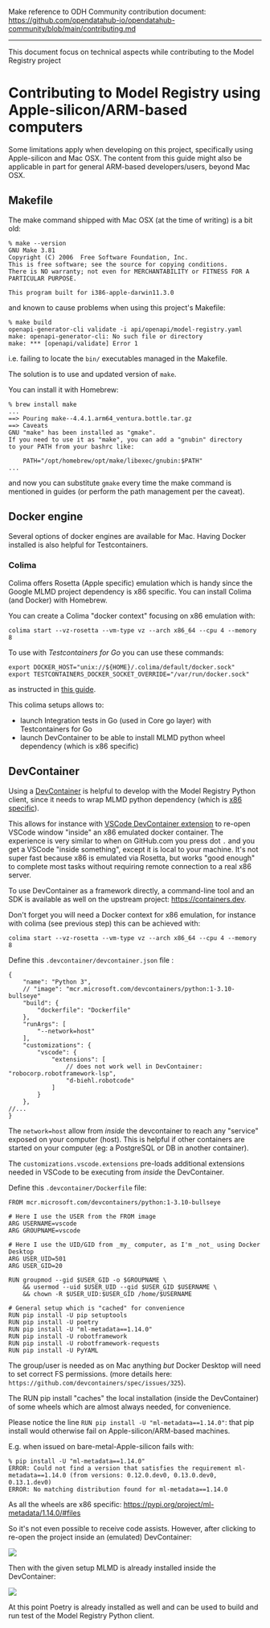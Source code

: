 Make reference to ODH Community contribution document: https://github.com/opendatahub-io/opendatahub-community/blob/main/contributing.md

<hr/>

This document focus on technical aspects while contributing to the Model Registry project

# Contributing to Model Registry using Apple-silicon/ARM-based computers

Some limitations apply when developing on this project, specifically using Apple-silicon and Mac OSX.
The content from this guide might also be applicable in part for general ARM-based developers/users, beyond Mac OSX.

## Makefile

The make command shipped with Mac OSX (at the time of writing) is a bit old:

```
% make --version
GNU Make 3.81
Copyright (C) 2006  Free Software Foundation, Inc.
This is free software; see the source for copying conditions.
There is NO warranty; not even for MERCHANTABILITY or FITNESS FOR A
PARTICULAR PURPOSE.

This program built for i386-apple-darwin11.3.0
```

 and known to cause problems when using this project's Makefile:

```
% make build
openapi-generator-cli validate -i api/openapi/model-registry.yaml
make: openapi-generator-cli: No such file or directory
make: *** [openapi/validate] Error 1
```

i.e. failing to locate the `bin/` executables managed in the Makefile.

The solution is to use and updated version of `make`.

You can install it with Homebrew:

```
% brew install make
...
==> Pouring make--4.4.1.arm64_ventura.bottle.tar.gz
==> Caveats
GNU "make" has been installed as "gmake".
If you need to use it as "make", you can add a "gnubin" directory
to your PATH from your bashrc like:

    PATH="/opt/homebrew/opt/make/libexec/gnubin:$PATH"
...
```

and now you can substitute `gmake` every time the make command is mentioned in guides (or perform the path management per the caveat).

## Docker engine

Several options of docker engines are available for Mac.
Having Docker installed is also helpful for Testcontainers.

### Colima

Colima offers Rosetta (Apple specific) emulation which is handy since the Google MLMD project dependency is x86 specific.
You can install Colima (and Docker) with Homebrew.

You can create a Colima "docker context" focusing on x86 emulation with:

```
colima start --vz-rosetta --vm-type vz --arch x86_64 --cpu 4 --memory 8
```

To use with *Testcontainers for Go* you can use these commands:

```
export DOCKER_HOST="unix://${HOME}/.colima/default/docker.sock" 
export TESTCONTAINERS_DOCKER_SOCKET_OVERRIDE="/var/run/docker.sock"
```

as instructed in [this guide](https://golang.testcontainers.org/system_requirements/using_colima/#:~:text=Set%20the%20DOCKER_HOST%20environment).

This colima setups allows to:
- launch Integration tests in Go (used in Core go layer) with Testcontainers for Go
- launch DevContainer to be able to install MLMD python wheel dependency (which is x86 specific)

## DevContainer

Using a [DevContainer](https://containers.dev) is helpful to develop with the Model Registry Python client, since it needs to wrap MLMD python dependency (which is [x86 specific](https://pypi.org/project/ml-metadata/#files)).

This allows for instance with [VSCode DevContainer extension](https://code.visualstudio.com/docs/devcontainers/containers) to re-open VSCode window "inside" an x86 emulated docker container.
The experience is very similar to when on GitHub.com you press dot `.` and you get a VSCode "inside something", except it is local to your machine.
It's not super fast because x86 is emulated via Rosetta, but works "good enough" to complete most tasks without requiring remote connection to a real x86 server.

To use DevContainer as a framework directly, a command-line tool and an SDK is available as well on the upstream project: https://containers.dev.

Don't forget you will need a Docker context for x86 emulation, for instance with colima (see previous step) this can be achieved with:

```
colima start --vz-rosetta --vm-type vz --arch x86_64 --cpu 4 --memory 8
```

Define this `.devcontainer/devcontainer.json` file :
```jsonc
{
	"name": "Python 3",
	// "image": "mcr.microsoft.com/devcontainers/python:1-3.10-bullseye"
	"build": {
		"dockerfile": "Dockerfile"
	},
	"runArgs": [
		"--network=host"
	],
	"customizations": {
		"vscode": {
			"extensions": [
				// does not work well in DevContainer: "robocorp.robotframework-lsp",
				"d-biehl.robotcode"
			]
		}
	},
//...
}
```

The `network=host` allow from _inside_ the devcontainer to reach any "service" exposed on your computer (host).
This is helpful if other containers are started on your computer (eg: a PostgreSQL or DB in another container).

The `customizations.vscode.extensions` pre-loads additional extensions needed in VSCode to be executing from *inside* the DevContainer.

Define this `.devcontainer/Dockerfile` file:

```docker
FROM mcr.microsoft.com/devcontainers/python:1-3.10-bullseye

# Here I use the USER from the FROM image
ARG USERNAME=vscode
ARG GROUPNAME=vscode

# Here I use the UID/GID from _my_ computer, as I'm _not_ using Docker Desktop
ARG USER_UID=501
ARG USER_GID=20

RUN groupmod --gid $USER_GID -o $GROUPNAME \
    && usermod --uid $USER_UID --gid $USER_GID $USERNAME \
    && chown -R $USER_UID:$USER_GID /home/$USERNAME

# General setup which is "cached" for convenience
RUN pip install -U pip setuptools
RUN pip install -U poetry
RUN pip install -U "ml-metadata==1.14.0"
RUN pip install -U robotframework
RUN pip install -U robotframework-requests
RUN pip install -U PyYAML
```

The group/user is needed as on Mac anything _but_ Docker Desktop will need to set correct FS permissions. (more details here: `https://github.com/devcontainers/spec/issues/325`).

The RUN pip install "caches" the local installation (inside the DevContainer) of some wheels which are almost always needed, for convenience.

Please notice the line `RUN pip install -U "ml-metadata==1.14.0"`: that pip install would otherwise fail on Apple-silicon/ARM-based machines.

E.g. when issued on bare-metal-Apple-silicon fails with:
```
% pip install -U "ml-metadata==1.14.0"
ERROR: Could not find a version that satisfies the requirement ml-metadata==1.14.0 (from versions: 0.12.0.dev0, 0.13.0.dev0, 0.13.1.dev0)
ERROR: No matching distribution found for ml-metadata==1.14.0
```

As all the wheels are x86 specific: https://pypi.org/project/ml-metadata/1.14.0/#files

So it's not even possible to receive code assists. However, after clicking to re-open the project inside an (emulated) DevContainer:

![](docs/Screenshot%202023-11-29%20at%2014.08.12.png)

Then with the given setup MLMD is already installed inside the DevContainer:

![](docs/Screenshot%202023-11-29%20at%2014.10.14.png)

At this point Poetry is already installed as well and can be used to build and run test of the Model Registry Python client.

<!-- to be continued with explanation of this "hack": https://github.com/tarilabs/ml-metadata-remote#readme -->